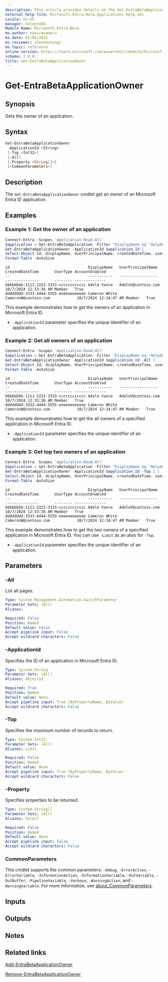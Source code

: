 ```yaml
---
description: This article provides details on the Get-EntraBetaApplicationOwner command.
external help file: Microsoft.Entra.Beta.Applications-Help.xml
Locale: en-US
manager: CelesteDG
Module Name: Microsoft.Entra.Beta
ms.author: eunicewaweru
ms.date: 02/05/2025
ms.reviewer: stevemutungi
ms.topic: reference
online version: https://learn.microsoft.com/powershell/module/Microsoft.Entra.Beta/Get-EntraBetaApplicationOwner
schema: 2.0.0
title: Get-EntraBetaApplicationOwner
---
```


# Get-EntraBetaApplicationOwner

## Synopsis

Gets the owner of an application.

## Syntax

```powershell
Get-EntraBetaApplicationOwner
 -ApplicationId <String>
 [-Top <Int32>]
 [-All]
 [-Property <String[]>]
 [<CommonParameters>]
```

## Description

The `Get-EntraBetaApplicationOwner` cmdlet get an owner of an Microsoft Entra ID application.

## Examples

### Example 1: Get the owner of an application

```powershell
Connect-Entra -Scopes 'Application.Read.All'
$application = Get-EntraBetaApplication -Filter "DisplayName eq 'Helpdesk Application'"
Get-EntraBetaApplicationOwner -ApplicationId $application.Id |
Select-Object Id, displayName, UserPrincipalName, createdDateTime, userType, accountEnabled |
Format-Table -AutoSize
```

```Output
id                                   DisplayName   UserPrincipalName                CreatedDateTime       UserType AccountEnabled
--                                   -----------   -----------------                ---------------       -------- --------------
bbbbbbbb-1111-2222-3333-cccccccccccc Adele Vance   AdeleV@contoso.com               10/7/2024 12:33:36 AM Member   True
dddddddd-3333-4444-5555-eeeeeeeeeeee Cameron White CameronW@contoso.com            10/7/2024 12:34:47 AM Member   True
```

This example demonstrates how to get the owners of an application in Microsoft Entra ID.

- `-ApplicationId` parameter specifies the unique identifier of an application.

### Example 2: Get all owners of an application

```powershell
Connect-Entra -Scopes 'Application.Read.All'
$application = Get-EntraBetaApplication -Filter "DisplayName eq 'Helpdesk Application'"
Get-EntraBetaApplicationOwner -ApplicationId $application.Id -All |
Select-Object Id, displayName, UserPrincipalName, createdDateTime, userType, accountEnabled |
Format-Table -AutoSize
```

```Output
id                                   DisplayName   UserPrincipalName                CreatedDateTime       UserType AccountEnabled
--                                   -----------   -----------------                ---------------       -------- --------------
bbbbbbbb-1111-2222-3333-cccccccccccc Adele Vance   AdeleV@contoso.com               10/7/2024 12:33:36 AM Member   True
dddddddd-3333-4444-5555-eeeeeeeeeeee Cameron White CameronW@contoso.com            10/7/2024 12:34:47 AM Member   True
```

This example demonstrates how to get the all owners of a specified application in Microsoft Entra ID.

- `-ApplicationId` parameter specifies the unique identifier of an application.

### Example 3: Get top two owners of an application

```powershell
Connect-Entra -Scopes 'Application.Read.All'
$application = Get-EntraBetaApplication -Filter "DisplayName eq 'Helpdesk Application'"
Get-EntraBetaApplicationOwner -ApplicationId $application.Id -Top 2 |
Select-Object Id, displayName, UserPrincipalName, createdDateTime, userType, accountEnabled |
Format-Table -AutoSize
```

```Output
id                                   DisplayName   UserPrincipalName                CreatedDateTime       UserType AccountEnabled
--                                   -----------   -----------------                ---------------       -------- --------------
bbbbbbbb-1111-2222-3333-cccccccccccc Adele Vance   AdeleV@contoso.com               10/7/2024 12:33:36 AM Member   True
dddddddd-3333-4444-5555-eeeeeeeeeeee Cameron White CameronW@contoso.com            10/7/2024 12:34:47 AM Member   True
```

This example demonstrates how to get the two owners of a specified application in Microsoft Entra ID. You can use `-Limit` as an alias for `-Top`.

- `-ApplicationId` parameter specifies the unique identifier of an application.

## Parameters

### -All

List all pages.

```yaml
Type: System.Management.Automation.SwitchParameter
Parameter Sets: (All)
Aliases:

Required: False
Position: Named
Default value: False
Accept pipeline input: False
Accept wildcard characters: False
```

### -ApplicationId

Specifies the ID of an application in Microsoft Entra ID.

```yaml
Type: System.String
Parameter Sets: (All)
Aliases: ObjectId

Required: True
Position: Named
Default value: None
Accept pipeline input: True (ByPropertyName, ByValue)
Accept wildcard characters: False
```

### -Top

Specifies the maximum number of records to return.

```yaml
Type: System.Int32
Parameter Sets: (All)
Aliases: Limit

Required: False
Position: Named
Default value: None
Accept pipeline input: True (ByPropertyName, ByValue)
Accept wildcard characters: False
```

### -Property

Specifies properties to be returned.

```yaml
Type: System.String[]
Parameter Sets: (All)
Aliases: Select

Required: False
Position: Named
Default value: None
Accept pipeline input: False
Accept wildcard characters: False
```

### CommonParameters

This cmdlet supports the common parameters: `-Debug`, `-ErrorAction`, `-ErrorVariable`, `-InformationAction`, `-InformationVariable`, `-OutVariable`, `-OutBuffer`, `-PipelineVariable`, `-Verbose`, `-WarningAction`, and `-WarningVariable`. For more information, see [about_CommonParameters](https://go.microsoft.com/fwlink/?LinkID=113216).

## Inputs

## Outputs

## Notes

## Related links

[Add-EntraBetaApplicationOwner](Add-EntraBetaApplicationOwner.md)

[Remove-EntraBetaApplicationOwner](Remove-EntraBetaApplicationOwner.md)
